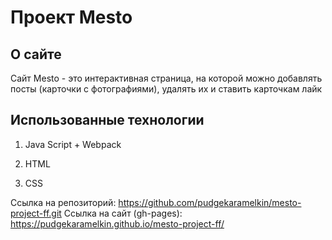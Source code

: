 
# **Проект Mesto**

## **О сайте**

Сайт Mesto - это интерактивная страница, на которой можно добавлять посты (карточки с фотографиями), удалять их и ставить карточкам лайк

## **Использованные технологии**

1. Java Script + Webpack

2. HTML

3. CSS

Ссылка на репозиторий: https://github.com/pudgekaramelkin/mesto-project-ff.git
Ссылка на сайт (gh-pages): https://pudgekaramelkin.github.io/mesto-project-ff/
